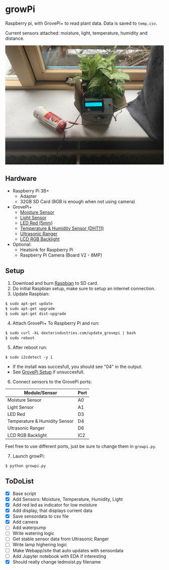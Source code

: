# growPi

Raspberry pi, with GrovePi+ to read plant data. Data is saved to `temp.csv`.

Current sensors attached: moisture, light, temperature, humidity and distance.

![growPi](/images/plantsense.jpg)

## Hardware

- Raspberry Pi 3B+
  - Adapter
  - 32GB SD Card (8GB is enough when not using camera)
- GrovePi+
  - [Moisture Sensor](http://wiki.seeedstudio.com/Grove-Moisture_Sensor/)
  - [Light Sensor](http://wiki.seeedstudio.com/Grove-Light_Sensor/)
  - [LED Red (5mm)](http://wiki.seeedstudio.com/Grove-Red_LED/)
  - [Temperature & Humidity Sensor (DHT11)](http://wiki.seeedstudio.com/Grove-TemperatureAndHumidity_Sensor/)
  - [Ultrasonic Ranger](http://wiki.seeedstudio.com/Grove-Ultrasonic_Ranger/)
  - [LCD RGB Backlight](http://wiki.seeedstudio.com/Grove-LCD_RGB_Backlight/)
- Optional:
  - Heatsink for Raspberry Pi
  - Raspberry Pi Camera (Board V2 - 8MP)

## Setup

1. Download and burn [Raspbian](https://www.raspberrypi.org/downloads/raspbian/) to SD card.
2. Do initial Raspbian setup, make sure to setup an internet connection.
3. Update Raspbian:
```
$ sudo apt-get update
$ sudo apt-get upgrade
$ sudo apt-get dist-upgrade
```
4. Attach GrovePi+ To Raspberry Pi and run:
```
$ sudo curl -kL dexterindustries.com/update_grovepi | bash
$ sudo reboot
```
5. After reboot run: 
```
$ sudo i2cdetect -y 1
```
- If the install was succesfull, you should see "04" in the output.
- See [GrovePi Setup](https://www.dexterindustries.com/GrovePi/get-started-with-the-grovepi/setting-software/) if unsuccesfull.
6. Connect sensors to the GrovePi ports:

| Module/Sensor                  | Port  | 
| -------------------------------|-------|
| Moisture Sensor                | A0    |
| Light Sensor                   | A1    |
| LED Red                        | D3    |
| Temperature & Humidity Sensor  | D4    |
| Ultrasonic Ranger              | D6    |
| LCD RGB Backlight              | IC2   |

Feel free to use different ports, just be sure to change them in `growpi.py`.

7. Launch growPi:
```
$ python growpi.py
```

## ToDoList

- [x] Base script
- [x] Add Sensors: Moisture, Temperature, Humidity, Light
- [x] Add red led as indicator for low moisture
- [x] Add display, that displays current data
- [x] Save sensordata to csv file
- [x] Add camera
- [ ] Add waterpump
- [ ] Write watering logic
- [ ] Get stable sensor data from Ultrasonic Ranger
- [ ] Write lamp highering logic
- [ ] Make Webapp/site that auto updates with sensordata
- [ ] Add Jupyter notebook with EDA if interesting
- [x] Should really change ledmoist.py filename
